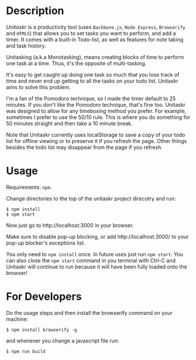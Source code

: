 
Description
===========
*Unitaskr* is a productivity tool (uses `Backbone.js`, `Node Express`, `Browserify` and `HTML5`) that allows you to set tasks you want to perform, and add a timer. It comes with a built-in Todo-list, as well as features for note taking and task history.

Unitasking (a.k.a Monotasking), means creating blocks of time to perform  one task at a time. Thus, it's the opposite of multi-tasking.

It's easy to get caught up doing one task so much that you lose track of time and never end up getting to all the tasks on your todo list. Unitaskr aims to solve this problem.

I'm a fan of the Pomodoro technique, so I made the timer default to 25 minutes. If you don't like the Pomodoro technique, that's fine too. Unitaskr was designed to allow for any timeboxing method you prefer. For example, sometimes I prefer to use the 50/10 rule. This is where you do something for 50 minutes straight and then take a 10 minute break.

Note that Unitaskr currently uses localStorage to save a copy of your todo list for offline viewing or to preserve it if you refresh the page. Other things besides the todo list may disappear from the page if you refresh.

Usage
=====
Requirements: `npm`.

Change directories to the top of the unitaskr project direcotry and run:

    $ npm install
    $ npm start

Now just go to http://localhost:3000 in your browser. 

Make sure to disable pop-up blocking, or add http://localhost:3000/ to your pop-up blocker's exceptions list.

You only need to `npm install` once. In future uses just run `npm start`. You can also close the `npm start` command in you terminal with Ctrl-C and Unitaskr will continue to run because it will have been fully loaded onto the browser!

For Developers
==============
Do the usage steps and then install the browserify command on your machine:

    $ npm install browserify -g

and whenever you change a javascript file run:

    $ npm run build
